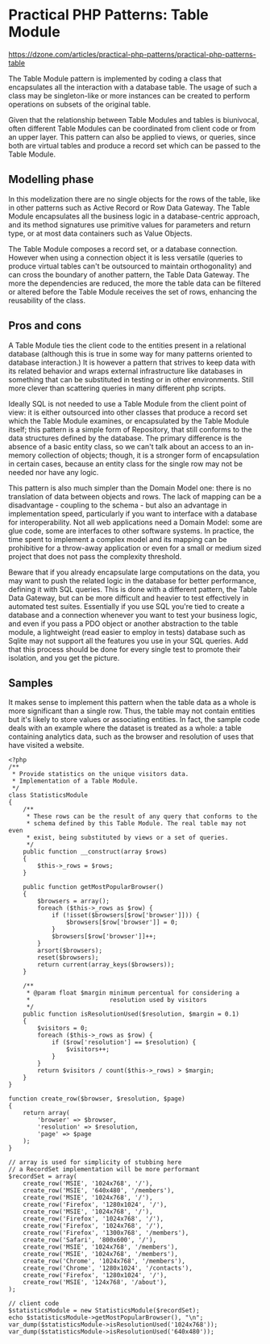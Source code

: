 # Practical PHP Patterns: Table Module
https://dzone.com/articles/practical-php-patterns/practical-php-patterns-table

The Table Module pattern is implemented by coding a class that encapsulates all the interaction with a database table. The usage of such a class may be singleton-like or more instances can be created to perform operations on subsets of the original table.

Given that the relationship between Table Modules and tables is biunivocal, often different Table Modules can be coordinated from client code or from an upper layer. This pattern can also be applied to views, or queries, since both are virtual tables and produce a record set which can be passed to the Table Module.

## Modelling phase

In this modelization there are no single objects for the rows of the table, like in other patterns such as Active Record or Row Data Gateway. The Table Module encapsulates all the business logic in a database-centric approach, and its method signatures use primitive values for parameters and return type, or at most data containers such as Value Objects.

The Table Module composes a record set, or a database connection. However when using a connection object it is less versatile (queries to produce virtual tables can't be outsourced to maintain orthogonality) and can cross the boundary of another pattern, the Table Data Gateway. The more the dependencies are reduced, the more the table data can be filtered or altered before the Table Module receives the set of rows, enhancing the reusability of the class.

## Pros and cons

A Table Module ties the client code to the entities present in a relational database (although this is true in some way for many patterns oriented to database interaction.) It is however a pattern that strives to keep data with its related behavior and wraps external infrastructure like databases in something that can be substituted in testing or in other environments. Still more clever than scattering queries in many different php scripts.

Ideally SQL is not needed to use a Table Module from the client point of view: it is either outsourced into other classes that produce a record set which the Table Module examines, or encapsulated by the Table Module itself; this pattern is a simple form of Repository, that still conforms to the data structures defined by the database. The primary difference is the absence of a basic entity class, so we can't talk about an access to an in-memory collection of objects; though, it is a stronger form of encapsulation in certain cases, because an entity class for the single row may not be needed nor have any logic.

This pattern is also much simpler than the Domain Model one: there is no translation of data between objects and rows. The lack of mapping can be a disadvantage - coupling to the schema - but also an advantage in implementation speed, particularly if you want to interface with a database for interoperability. Not all web applications need a Domain Model: some are glue code, some are interfaces to other software systems. In practice, the time spent to implement a complex model and its mapping can be prohibitive for a throw-away application or even for a small or medium sized project that does not pass the complexity threshold.

Beware that if you already encapsulate large computations on the data, you may want to push the related logic in the database for better performance, defining it with SQL queries. This is done with a different pattern, the Table Data Gateway, but can be more difficult and heavier to test effectively in automated test suites. Essentially if you use SQL you're tied to create a database and a connection whenever you want to test your business logic, and even if you pass a PDO object or another abstraction to the table module, a lightweight (read easier to employ in tests) database such as Sqlite may not support all the features you use in your SQL queries. Add that this process should be done for every single test to promote their isolation, and you get the picture.

## Samples

It makes sense to implement this pattern when the table data as a whole is more significant than a single row. Thus, the table may not contain entities but it's likely to store values or associating entities. In fact, the sample code deals with an example where the dataset is treated as a whole: a table containing analytics data, such as the browser and resolution of uses that have visited a website.

    <?php
    /**
     * Provide statistics on the unique visitors data. 
     * Implementation of a Table Module.
     */
    class StatisticsModule
    {
        /**
         * These rows can be the result of any query that conforms to the 
         * schema defined by this Table Module. The real table may not even
         * exist, being substituted by views or a set of queries.
         */
        public function __construct(array $rows)
        {
            $this->_rows = $rows;
        }
    
        public function getMostPopularBrowser()
        {
            $browsers = array();
            foreach ($this->_rows as $row) {
                if (!isset($browsers[$row['browser']])) {
                    $browsers[$row['browser']] = 0;
                }
                $browsers[$row['browser']]++;
            }
            arsort($browsers);
            reset($browsers);
            return current(array_keys($browsers));
        }
    
        /**
         * @param float $margin minimum percentual for considering a
         *                      resolution used by visitors
         */
        public function isResolutionUsed($resolution, $margin = 0.1)
        {
            $visitors = 0;
            foreach ($this->_rows as $row) {
                if ($row['resolution'] == $resolution) {
                    $visitors++;
                }
            }
            return $visitors / count($this->_rows) > $margin;
        }
    }
    
    function create_row($browser, $resolution, $page)
    {
        return array(
            'browser' => $browser,
            'resolution' => $resolution,
            'page' => $page
        );
    }
    
    // array is used for simplicity of stubbing here
    // a RecordSet implementation will be more performant
    $recordSet = array(
        create_row('MSIE', '1024x768', '/'),
        create_row('MSIE', '640x480', '/members'),
        create_row('MSIE', '1024x768', '/'),
        create_row('Firefox', '1280x1024', '/'),
        create_row('MSIE', '1024x768', '/'),
        create_row('Firefox', '1024x768', '/'),
        create_row('Firefox', '1024x768', '/'),
        create_row('Firefox', '1300x768', '/members'),
        create_row('Safari', '800x600', '/'),
        create_row('MSIE', '1024x768', '/members'),
        create_row('MSIE', '1024x768', '/members'),
        create_row('Chrome', '1024x768', '/members'),
        create_row('Chrome', '1280x1024', '/contacts'),
        create_row('Firefox', '1280x1024', '/'),
        create_row('MSIE', '124x768', '/about'),
    );
    
    // client code
    $statisticsModule = new StatisticsModule($recordSet);
    echo $statisticsModule->getMostPopularBrowser(), "\n";
    var_dump($statisticsModule->isResolutionUsed('1024x768'));
    var_dump($statisticsModule->isResolutionUsed('640x480'));
